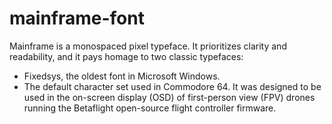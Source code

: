 # mainframe-font
 
Mainframe is a monospaced pixel typeface.
It prioritizes clarity and readability, and it pays homage to two classic typefaces:
- Fixedsys, the oldest font in Microsoft Windows.
- The default character set used in Commodore 64.
It was designed to be used in the on-screen display (OSD) of first-person view (FPV) drones running the Betaflight open-source flight controller firmware.
